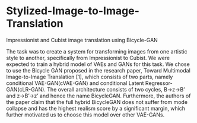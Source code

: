 # Stylized-Image-to-Image-Translation
Impressionist and Cubist image translation using Bicycle-GAN


The task was to create a system for transforming images from one artistic style to another,
specifically from Impressionist to Cubist. We were expected to train a hybrid model of VAEs and
GANs for this task. We chose to use the Bicycle GAN proposed in the research paper, Toward
Multimodal Image-to-Image Translation [1], which consists of two parts, namely conditional
VAE-GAN(cVAE-GAN) and conditional Latent Regressor-GAN(cLR-GAN). The overall
architecture consists of two cycles, B->z->B’ and z->B’->z’ and hence the name BicycleGAN.
Furthermore, the authors of the paper claim that the full hybrid BicycleGAN does not suffer from
mode collapse and has the highest realism score by a significant margin, which further motivated us
to choose this model over other VAE-GANs.
